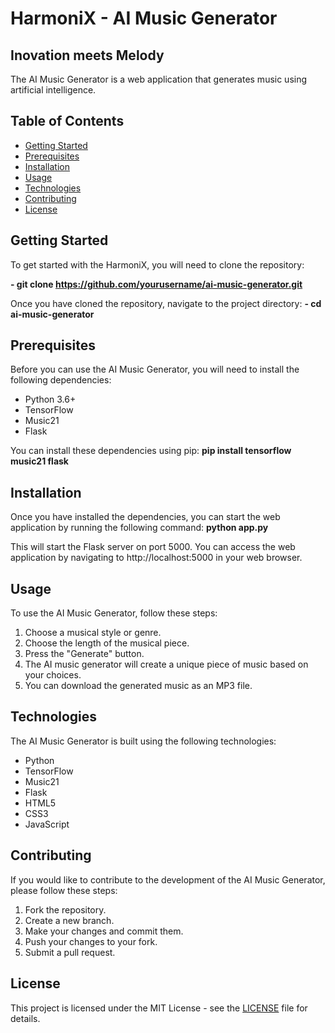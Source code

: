 # HarmoniX - AI Music Generator
## Inovation meets Melody

The AI Music Generator is a web application that generates music using artificial intelligence.

## Table of Contents

- [Getting Started](#getting-started)
- [Prerequisites](#prerequisites)
- [Installation](#installation)
- [Usage](#usage)
- [Technologies](#technologies)
- [Contributing](#contributing)
- [License](#license)

## Getting Started

To get started with the HarmoniX, you will need to clone the repository:

<b> - git clone https://github.com/yourusername/ai-music-generator.git</b>


Once you have cloned the repository, navigate to the project directory:
<b> - cd ai-music-generator</b>


## Prerequisites

Before you can use the AI Music Generator, you will need to install the following dependencies:

- Python 3.6+
- TensorFlow
- Music21
- Flask

You can install these dependencies using pip:
<b> pip install tensorflow music21 flask</b>


## Installation

Once you have installed the dependencies, you can start the web application by running the following command:
<b>python app.py</b>


This will start the Flask server on port 5000. You can access the web application by navigating to http://localhost:5000 in your web browser.

## Usage

To use the AI Music Generator, follow these steps:

1. Choose a musical style or genre.
2. Choose the length of the musical piece.
3. Press the "Generate" button.
4. The AI music generator will create a unique piece of music based on your choices.
5. You can download the generated music as an MP3 file.

## Technologies

The AI Music Generator is built using the following technologies:

- Python
- TensorFlow
- Music21
- Flask
- HTML5
- CSS3
- JavaScript

## Contributing

If you would like to contribute to the development of the AI Music Generator, please follow these steps:

1. Fork the repository.
2. Create a new branch.
3. Make your changes and commit them.
4. Push your changes to your fork.
5. Submit a pull request.

## License

This project is licensed under the MIT License - see the [LICENSE](LICENSE) file for details.
